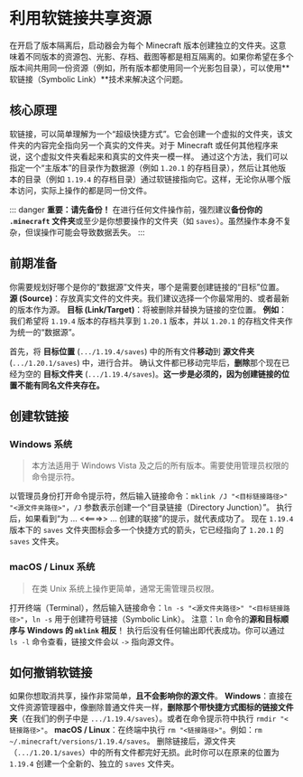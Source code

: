 # 利用软链接共享资源

在开启了版本隔离后，启动器会为每个 Minecraft 版本创建独立的文件夹。这意味着不同版本的资源包、光影、存档、截图等都是相互隔离的。如果你希望在多个版本间共用同一份资源（例如，所有版本都使用同一个光影包目录），可以使用**软链接（Symbolic Link）**技术来解决这个问题。

## 核心原理

软链接，可以简单理解为一个“超级快捷方式”。它会创建一个虚拟的文件夹，该文件夹的内容完全指向另一个真实的文件夹。对于 Minecraft 或任何其他程序来说，这个虚拟文件夹看起来和真实的文件夹一模一样。
通过这个方法，我们可以指定一个“主版本”的目录作为数据源（例如 `1.20.1` 的存档目录），然后让其他版本的目录（例如 `1.19.4` 的存档目录）通过软链接指向它。这样，无论你从哪个版本访问，实际上操作的都是同一份文件。

::: danger **重要：请先备份！**
在进行任何文件操作前，强烈建议**备份你的 `.minecraft` 文件夹**或至少是你想要操作的文件夹（如 `saves`）。虽然操作本身不复杂，但误操作可能会导致数据丢失。
:::

## 前期准备

你需要规划好哪个是你的“数据源”文件夹，哪个是需要创建链接的“目标”位置。
**源 (Source)**：存放真实文件的文件夹。我们建议选择一个你最常用的、或者最新的版本作为源。
**目标 (Link/Target)**：将被删除并替换为链接的空位置。
**例如**：我们希望将 `1.19.4` 版本的存档共享到 `1.20.1` 版本，并以 `1.20.1` 的存档文件夹作为统一的“数据源”。

首先，将 **目标位置** (`.../1.19.4/saves`) 中的所有文件**移动**到 **源文件夹** (`.../1.20.1/saves`) 中，进行合并。
确认文件都已移动完毕后，**删除**那个现在已经为空的 **目标文件夹** (`.../1.19.4/saves`)。**这一步是必须的，因为创建链接的位置不能有同名文件夹存在。**

## 创建软链接

### Windows 系统

> 本方法适用于 Windows Vista 及之后的所有版本。需要使用管理员权限的命令提示符。

以管理员身份打开命令提示符，然后输入链接命令：`mklink /J "<目标链接路径>" "<源文件夹路径>"`，`/J` 参数表示创建一个“目录链接（Directory Junction）”。
执行后，如果看到“为 ... <<===>> ... 创建的联接”的提示，就代表成功了。
现在 `1.19.4` 版本下的 `saves` 文件夹图标会多一个快捷方式的箭头，它已经指向了 `1.20.1` 的 `saves` 文件夹。

### macOS / Linux 系统

> 在类 Unix 系统上操作更简单，通常无需管理员权限。

打开终端（Terminal），然后输入链接命令：`ln -s "<源文件夹路径>" "<目标链接路径>"`，`ln -s` 用于创建符号链接（Symbolic Link）。
注意：`ln` 命令的**源和目标顺序与 Windows 的 `mklink` 相反**！
执行后没有任何输出即代表成功。你可以通过 `ls -l` 命令查看，链接文件会以 `->` 指向源文件。

## 如何撤销软链接

如果你想取消共享，操作非常简单，**且不会影响你的源文件**。
**Windows**：直接在文件资源管理器中，像删除普通文件夹一样，**删除那个带快捷方式图标的链接文件夹**（在我们的例子中是 `.../1.19.4/saves`）。或者在命令提示符中执行 `rmdir "<链接路径>"`。
**macOS / Linux**：在终端中执行 `rm "<链接路径>"`。例如：`rm ~/.minecraft/versions/1.19.4/saves`。
删除链接后，源文件夹（`.../1.20.1/saves`）中的所有文件都完好无损。此时你可以在原来的位置为 `1.19.4` 创建一个全新的、独立的 `saves` 文件夹。
